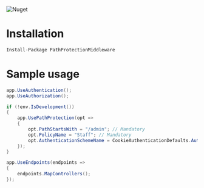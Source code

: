 ![Nuget](https://img.shields.io/nuget/v/PathProtectionMiddleware)

# Installation

```c#
Install-Package PathProtectionMiddleware
```



# Sample usage

```c#
app.UseAuthentication();
app.UseAuthorization();

if (!env.IsDevelopment())
{
    app.UsePathProtection(opt => 
    {
        opt.PathStartsWith = "/admin"; // Mandatory
        opt.PolicyName = "Staff"; // Mandatory
        opt.AuthenticationSchemeName = CookieAuthenticationDefaults.AuthenticationScheme; // Optional
    });
}

app.UseEndpoints(endpoints =>
{
	endpoints.MapControllers();
});
```

